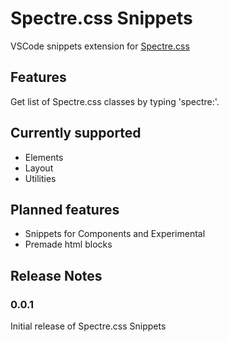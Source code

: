 # Spectre.css Snippets

VSCode snippets extension for [Spectre.css](https://picturepan2.github.io/spectre/)

## Features

Get list of Spectre.css classes by typing 'spectre:'.

## Currently supported

- Elements
- Layout
- Utilities

## Planned features

- Snippets for Components and Experimental
- Premade html blocks

## Release Notes

### 0.0.1

Initial release of Spectre.css Snippets
